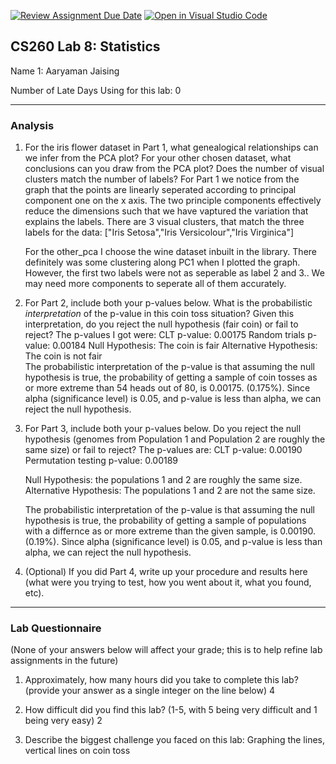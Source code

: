 [![Review Assignment Due Date](https://classroom.github.com/assets/deadline-readme-button-22041afd0340ce965d47ae6ef1cefeee28c7c493a6346c4f15d667ab976d596c.svg)](https://classroom.github.com/a/Dvl1SY4z)
[![Open in Visual Studio Code](https://classroom.github.com/assets/open-in-vscode-2e0aaae1b6195c2367325f4f02e2d04e9abb55f0b24a779b69b11b9e10269abc.svg)](https://classroom.github.com/online_ide?assignment_repo_id=19004282&assignment_repo_type=AssignmentRepo)
## CS260 Lab 8: Statistics

Name 1: Aaryaman Jaising

Number of Late Days Using for this lab: 0

---

### Analysis

1. For the iris flower dataset in Part 1, what genealogical relationships can we infer from the PCA plot? For your other chosen dataset, what conclusions can you draw from the PCA plot? Does the number of visual clusters match the number of labels?
    For Part 1 we notice from the graph that the points are linearly seperated according to principal component one on the x axis. The two principle components effectively reduce the dimensions such that we have vaptured the variation that explains the labels.
    There are 3 visual clusters, that match the three labels for the data: ["Iris Setosa","Iris Versicolour","Iris Virginica"]

    For the other_pca I choose the wine dataset inbuilt in the library. There definitely was some clustering along PC1 when I plotted the graph. However, the first two labels were not as seperable as label 2 and 3.. We may need more components to seperate all of them accurately.

2. For Part 2, include both your p-values below. What is the probabilistic *interpretation* of the p-value in this coin toss situation? Given this interpretation, do you reject the null hypothesis (fair coin) or fail to reject?
      The p-values I got were:
          CLT p-value: 0.00175
          Random trials p-value: 0.00184
      Null Hypothesis: The coin is fair
      Alternative Hypothesis: The coin is not fair        
      The probabilistic interpretation of the p-value is that assuming the null hypothesis is true, the probability of getting a sample of coin tosses as or more extreme than 54 heads out of 80, is 0.00175. (0.175%). Since alpha (significance level) is 0.05, and p-value is less than alpha, we can reject the null hypothesis.

3. For Part 3, include both your p-values below. Do you reject the null hypothesis (genomes from Population 1 and Population 2 are roughly the same size) or fail to reject?
      The p-values are:
        CLT p-value: 0.00190
        Permutation testing p-value: 0.00189

      Null Hypothesis: the populations 1 and 2 are roughly the same size.
      Alternative Hypothesis: The populations 1 and 2 are not the same size.

      The probabilistic interpretation of the p-value is that assuming the null hypothesis is true, the probability of getting a sample of populations with a differnce as or more extreme than the given sample, is 0.00190. (0.19%). Since alpha (significance level) is 0.05, and p-value is less than alpha, we can reject the null hypothesis.



4. (Optional) If you did Part 4, write up your procedure and results here (what were you trying to test, how you went about it, what you found, etc).


---

### Lab Questionnaire

(None of your answers below will affect your grade; this is to help refine lab
assignments in the future)

1. Approximately, how many hours did you take to complete this lab? (provide
  your answer as a single integer on the line below)
  4

2. How difficult did you find this lab? (1-5, with 5 being very difficult and 1
  being very easy)
  2

3. Describe the biggest challenge you faced on this lab:
 Graphing the lines, vertical lines on coin toss